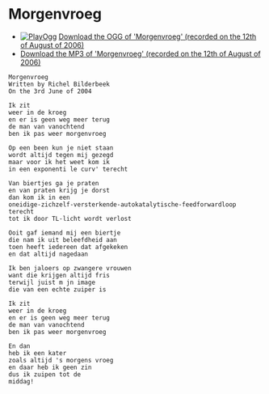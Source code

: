 # Morgenvroeg

 * [![PlayOgg](http://static.fsf.org/playogg/Play_ogg_80x15.png "I support PlayOgg!")](http://playogg.org) [Download the OGG of 'Morgenvroeg' (recorded on the 12th of August of 2006)](CD06_06Morgenvroeg20060812.ogg)
 * [Download the MP3 of 'Morgenvroeg' (recorded on the 12th of August of 2006)](CD06_06Morgenvroeg20060812.mp3)

```
Morgenvroeg
Written by Richel Bilderbeek
On the 3rd June of 2004

Ik zit
weer in de kroeg
en er is geen weg meer terug
de man van vanochtend
ben ik pas weer morgenvroeg
 
Op een been kun je niet staan
wordt altijd tegen mij gezegd
maar voor ik het weet kom ik
in een exponenti le curv' terecht
 
Van biertjes ga je praten
en van praten krijg je dorst
dan kom ik in een
oneidige-zichzelf-versterkende-autokatalytische-feedforwardloop terecht
tot ik door TL-licht wordt verlost
 
Ooit gaf iemand mij een biertje
die nam ik uit beleefdheid aan
toen heeft iedereen dat afgekeken
en dat altijd nagedaan
 
Ik ben jaloers op zwangere vrouwen
want die krijgen altijd fris
terwijl juist m jn image
die van een echte zuiper is
 
Ik zit
weer in de kroeg
en er is geen weg meer terug
de man van vanochtend
ben ik pas weer morgenvroeg
 
En dan
heb ik een kater
zoals altijd 's morgens vroeg
en daar heb ik geen zin
dus ik zuipen tot de
middag!
```
